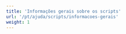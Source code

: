 ```yaml
---
title: 'Informações gerais sobre os scripts'
url: '/pt/ajuda/scripts/informacoes-gerais'
weight: 1
---
```

